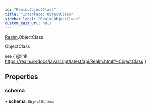 ```yaml
---
id: "Realm.ObjectClass"
title: "Interface: ObjectClass"
sidebar_label: "Realm.ObjectClass"
custom_edit_url: null
---
```


[Realm](../namespaces/Realm).ObjectClass

ObjectClass

**`see`** { @link https://realm.io/docs/javascript/latest/api/Realm.html#~ObjectClass }

## Properties

### schema

• **schema**: `ObjectSchema`
